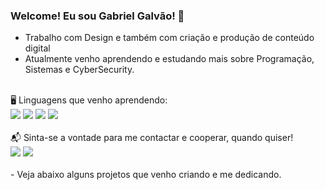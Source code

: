 ### Welcome! Eu sou Gabriel Galvão! 🖖

- Trabalho com Design e também com criação e produção de conteúdo digital
- Atualmente venho aprendendo e estudando mais sobre Programação, Sistemas e CyberSecurity.

<br>
🖥 Linguagens que venho aprendendo:
<div> 
  <a target="_blank"><img src="https://img.shields.io/badge/Python-3776AB?style=for-the-badge&logo=python&logoColor=white" target="_blank"></a>
  <a target="_blank"><img src="https://img.shields.io/badge/HTML5-E34F26?style=for-the-badge&logo=html5&logoColor=white" target="_blank"></a>
  <a target="_blank"><img src="https://img.shields.io/badge/CSS3-1572B6?style=for-the-badge&logo=css3&logoColor=white" target="_blank"></a>
  <a target="_blank"><img src="https://img.shields.io/badge/JavaScript-323330?style=for-the-badge&logo=javascript&logoColor=F7DF1E" target="_blank"></a>
</div>

<br>
📬 Sinta-se a vontade para me contactar e cooperar, quando quiser!
<div> 
  <a href="https://www.linkedin.com/in/gabriel-galvao-g15/" target="_blank"><img src="https://img.shields.io/badge/LinkedIn-0077B5?style=for-the-badge&logo=linkedin&logoColor=white" target="_blank"></a>
  <a href="behance.net/gabrielgalvao15" target="_blank"><img src="https://img.shields.io/badge/Portifólio (EM BREVE)-000000?style=for-the-badge&logo=About.me&logoColor=white" target="_blank"></a>
</div>

<br>
- Veja abaixo alguns projetos que venho criando e me dedicando. 
